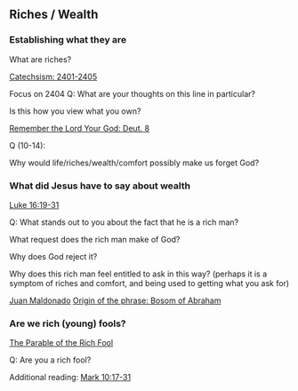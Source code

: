 ## Riches / Wealth

### Establishing what they are
What are riches?

[Catechsism: 2401-2405](http://www.scborromeo.org/ccc/p3s2c2a7.htm)

Focus on 2404 Q: What are your thoughts on this line in particular? 

Is this how you view what you own?

[Remember the Lord Your God: Deut. 8](https://www.biblegateway.com/passage/?search=Deuteronomy%208&version=ESV)

Q (10-14): 

Why would life/riches/wealth/comfort possibly make us forget God?

### What did Jesus have to say about wealth
[Luke 16:19-31](https://www.biblegateway.com/passage/?search=Luke%2016%3A19-31&version=NABRE)

Q: What stands out to you about the fact that he is a rich man?

What request does the rich man make of God?

Why does God reject it?

Why does this rich man feel entitled to ask in this way? (perhaps it is a symptom of riches and comfort, and being used to getting what you ask for)

[Juan Maldonado](https://en.wikipedia.org/wiki/Juan_Maldonado_(Jesuit))
[Origin of the phrase: Bosom of Abraham](https://en.wikipedia.org/wiki/Bosom_of_Abraham)


### Are we rich (young) fools?
[The Parable of the Rich Fool](https://www.biblegateway.com/passage/?search=Luke+12&version=NIV)

Q: Are you a rich fool?

Additional reading: [Mark 10:17-31](https://www.biblegateway.com/passage/?search=Mark%2010%3A17-31&version=ESV)